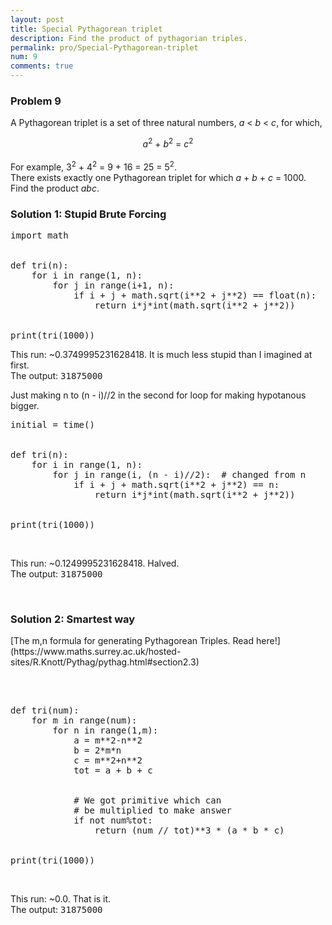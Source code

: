 ```yaml
---
layout: post
title: Special Pythagorean triplet
description: Find the product of pythagorian triples.
permalink: pro/Special-Pythagorean-triplet
num: 9
comments: true
---
```


<div class='problem'>
<h3>Problem 9</h3>
<p>A Pythagorean triplet is a set of three natural numbers, <var>a</var> &lt; <var>b</var> &lt; <var>c</var>, for which,
<div style="text-align:center;"> <var>a</var><sup>2</sup> + <var>b</var><sup>2</sup> = <var>c</var><sup>2</sup></div>
<br>For example, 3<sup>2</sup> + 4<sup>2</sup> = 9 + 16 = 25 = 5<sup>2</sup>.
<br>There exists exactly one Pythagorean triplet for which <var>a</var> + <var>b</var> + <var>c</var> = 1000.<br>Find the product <var>abc</var>.
</p></div>

<h3>Solution 1: Stupid Brute Forcing</h3>
<div class="highlight"><pre><span></span><span class="kn">import</span> <span class="nn">math</span>
<br><br><span class="k">def</span> <span class="nf">tri</span><span class="p">(</span><span class="n">n</span><span class="p">):</span>
    <span class="k">for</span> <span class="n">i</span> <span class="ow">in</span> <span class="nb">range</span><span class="p">(</span><span class="mi">1</span><span class="p">,</span> <span class="n">n</span><span class="p">):</span>
        <span class="k">for</span> <span class="n">j</span> <span class="ow">in</span> <span class="nb">range</span><span class="p">(</span><span class="n">i</span><span class="o">+</span><span class="mi">1</span><span class="p">,</span> <span class="n">n</span><span class="p">):</span>
            <span class="k">if</span> <span class="n">i</span> <span class="o">+</span> <span class="n">j</span> <span class="o">+</span> <span class="n">math</span><span class="o">.</span><span class="n">sqrt</span><span class="p">(</span><span class="n">i</span><span class="o">**</span><span class="mi">2</span> <span class="o">+</span> <span class="n">j</span><span class="o">**</span><span class="mi">2</span><span class="p">)</span> <span class="o">==</span> <span class="nb">float</span><span class="p">(</span><span class="n">n</span><span class="p">):</span>
                <span class="k">return</span> <span class="n">i</span><span class="o">*</span><span class="n">j</span><span class="o">*</span><span class="nb">int</span><span class="p">(</span><span class="n">math</span><span class="o">.</span><span class="n">sqrt</span><span class="p">(</span><span class="n">i</span><span class="o">**</span><span class="mi">2</span> <span class="o">+</span> <span class="n">j</span><span class="o">**</span><span class="mi">2</span><span class="p">))</span>
<br><br><span class="k">print</span><span class="p">(</span><span class="n">tri</span><span class="p">(</span><span class="mi">1000</span><span class="p">))</span>
</pre></div>
<p>This run: ~<span class = 'time'>0.3749995231628418</span>. It is much less stupid than I imagined at first.<br>
The output: <samp class="answer">31875000</samp>
<br></p>

<p>Just making n to (n - i)//2  in the second for loop for making hypotanous bigger.</p>

<div class="highlight"><pre><span></span><span class="n">initial</span> <span class="o">=</span> <span class="n">time</span><span class="p">()</span>
<br><br><span class="k">def</span> <span class="nf">tri</span><span class="p">(</span><span class="n">n</span><span class="p">):</span>
    <span class="k">for</span> <span class="n">i</span> <span class="ow">in</span> <span class="nb">range</span><span class="p">(</span><span class="mi">1</span><span class="p">,</span> <span class="n">n</span><span class="p">):</span>
        <span class="k">for</span> <span class="n">j</span> <span class="ow">in</span> <span class="nb">range</span><span class="p">(</span><span class="n">i</span><span class="p">,</span> <span class="p">(</span><span class="n">n</span> <span class="o">-</span> <span class="n">i</span><span class="p">)</span><span class="o">//</span><span class="mi">2</span><span class="p">):</span>  <span class="c1"># changed from n</span>
            <span class="k">if</span> <span class="n">i</span> <span class="o">+</span> <span class="n">j</span> <span class="o">+</span> <span class="n">math</span><span class="o">.</span><span class="n">sqrt</span><span class="p">(</span><span class="n">i</span><span class="o">**</span><span class="mi">2</span> <span class="o">+</span> <span class="n">j</span><span class="o">**</span><span class="mi">2</span><span class="p">)</span> <span class="o">==</span> <span class="n">n</span><span class="p">:</span>
                <span class="k">return</span> <span class="n">i</span><span class="o">*</span><span class="n">j</span><span class="o">*</span><span class="nb">int</span><span class="p">(</span><span class="n">math</span><span class="o">.</span><span class="n">sqrt</span><span class="p">(</span><span class="n">i</span><span class="o">**</span><span class="mi">2</span> <span class="o">+</span> <span class="n">j</span><span class="o">**</span><span class="mi">2</span><span class="p">))</span>
<br><br><span class="k">print</span><span class="p">(</span><span class="n">tri</span><span class="p">(</span><span class="mi">1000</span><span class="p">))</span>
</pre></div><br>

<p>This run: ~<span class = 'time'>0.1249995231628418</span>. Halved.<br>
The output: <samp class="answer">31875000</samp>
<br></p><br>

<h3>Solution 2: Smartest way</h3>

<p> [The m,n formula for generating Pythagorean Triples. Read here!](https://www.maths.surrey.ac.uk/hosted-sites/R.Knott/Pythag/pythag.html#section2.3)</p>

<br>
<pre><div class="highlight">
<span class="k">def</span> <span class="nf">tri</span><span class="p">(</span><span class="n">num</span><span class="p">):</span>
    <span class="k">for</span> <span class="n">m</span> <span class="ow">in</span> <span class="nb">range</span><span class="p">(</span><span class="n">num</span><span class="p">):</span>
        <span class="k">for</span> <span class="n">n</span> <span class="ow">in</span> <span class="nb">range</span><span class="p">(</span><span class="mi">1</span><span class="p">,</span><span class="n">m</span><span class="p">):</span>
            <span class="n">a</span> <span class="o">=</span> <span class="n">m</span><span class="o">**</span><span class="mi">2</span><span class="o">-</span><span class="n">n</span><span class="o">**</span><span class="mi">2</span>
            <span class="n">b</span> <span class="o">=</span> <span class="mi">2</span><span class="o">*</span><span class="n">m</span><span class="o">*</span><span class="n">n</span>
            <span class="n">c</span> <span class="o">=</span> <span class="n">m</span><span class="o">**</span><span class="mi">2</span><span class="o">+</span><span class="n">n</span><span class="o">**</span><span class="mi">2</span>
            <span class="n">tot</span> <span class="o">=</span> <span class="n">a</span> <span class="o">+</span> <span class="n">b</span> <span class="o">+</span> <span class="n">c</span>
<br>        
            <span class="c1"># We got primitive which can</span>
            <span class="c1"># be multiplied to make answer</span>
            <span class="k">if</span> <span class="ow">not</span> <span class="n">num</span><span class="o">%</span><span class="n">tot</span><span class="p">:</span>
                <span class="k">return</span> <span class="p">(</span><span class="n">num</span> <span class="o">//</span> <span class="n">tot</span><span class="p">)</span><span class="o">**</span><span class="mi">3</span> <span class="o">*</span> <span class="p">(</span><span class="n">a</span> <span class="o">*</span> <span class="n">b</span> <span class="o">*</span> <span class="n">c</span><span class="p">)</span>
<br><br><span class="k">print</span><span class="p">(</span><span class="n">tri</span><span class="p">(</span><span class="mi">1000</span><span class="p">))</span>
</div></pre><br>

<p>This run: ~<span class = 'time'>0.0</span>. That is it.<br>
The output: <samp class="answer">31875000</samp>
<br></p>

